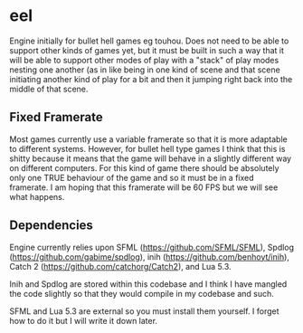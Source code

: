 # eel
Engine initially for bullet hell games eg touhou. Does not need to be able to support other kinds of games yet, but it must be built in such a way that it will be able to support other modes of play with a "stack" of play modes nesting one another (as in like being in one kind of scene and that scene initiating another kind of play for a bit and then it jumping right back into the middle of that scene.

## Fixed Framerate
Most games currently use a variable framerate so that it is more adaptable to different systems. However, for bullet
hell type games I think that this is shitty because it means that the game will behave in a slightly different way on
different computers. For this kind of game there should be absolutely only one TRUE behaviour of the game and so it must
be in a fixed framerate. I am hoping that this framerate will be 60 FPS but we will see what happens.

## Dependencies
Engine currently relies upon SFML (https://github.com/SFML/SFML), Spdlog (https://github.com/gabime/spdlog), inih
(https://github.com/benhoyt/inih), Catch 2 (https://github.com/catchorg/Catch2), and Lua 5.3.

Inih and Spdlog are stored within this codebase and I think I have mangled the code slightly so that they would compile
in my codebase and such.

SFML and Lua 5.3 are external so you must install them yourself. I forget how to do it but I will write it down later.
